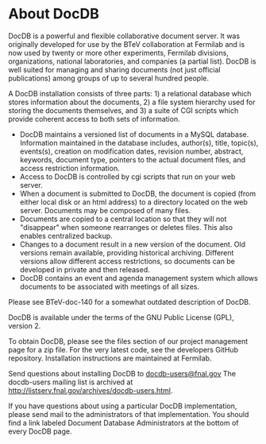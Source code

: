 # About DocDB

DocDB is a powerful and flexible collaborative document server. It was originally developed for use by the BTeV collaboration 
at Fermilab and is now used by twenty or more other experiments, Fermilab divisions, organizations, national laboratories, 
and companies (a partial list). DocDB is well suited for managing and sharing documents (not just official publications) 
among groups of up to several hundred people.

A DocDB installation consists of three parts: 1) a relational database which stores information about the documents, 
2) a file system hierarchy used for storing the documents themselves, 
and 3) a suite of CGI scripts which provide coherent access to both sets of information.

 * DocDB maintains a versioned list of documents in a MySQL database. Information maintained in the database includes, 
author(s), title, topic(s), events(s), creation on modification dates, revision number, abstract, keywords, document type, 
pointers to the actual document files, and access restriction information.
 * Access to DocDB is controlled by cgi scripts that run on your web server.
 * When a document is submitted to DocDB, the document is copied (from either local disk or an html address) to a directory located on the web server. Documents may be composed of many files.
 * Documents are copied to a central location so that they will not "disappear" when someone rearranges or deletes files. This also enables centralized backup.
 * Changes to a document result in a new version of the document. Old versions remain available, providing historical archiving. Different versions allow different access restrictions, so documents can be developed in private and then released.
 * DocDB contains an event and agenda management system which allows documents to be associated with meetings of all sizes.

Please see BTeV-doc-140 for a somewhat outdated description of DocDB.

DocDB is available under the terms of the GNU Public License (GPL), version 2.

To obtain DocDB, please see the files section of our project management page for a zip file. 
For the very latest code, see the developers GitHub repository. Installation instructions are maintained at Fermilab. 

Send questions about installing DocDB to docdb-users@fnal.gov 
The docdb-users mailing list is archived at http://listserv.fnal.gov/archives/docdb-users.html.

If you have questions about using a particular DocDB implementation, please send mail to the administrators of that 
implementation. You should find a link labeled Document Database Administrators at the bottom of every DocDB page.



